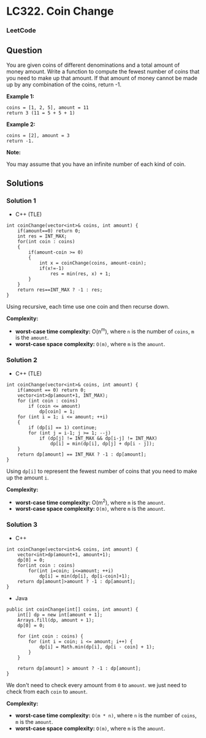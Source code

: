 # LC322. Coin Change

### LeetCode

## Question

You are given coins of different denominations and a total amount of money amount. Write a function to compute the fewest number of coins that you need to make up that amount. If that amount of money cannot be made up by any combination of the coins, return -1.

**Example 1:**

```
coins = [1, 2, 5], amount = 11
return 3 (11 = 5 + 5 + 1)
```

**Example 2:**

```
coins = [2], amount = 3
return -1.
```

**Note:**

You may assume that you have an infinite number of each kind of coin.

## Solutions

### Solution 1

* C++ (TLE)
```
int coinChange(vector<int>& coins, int amount) {
    if(amount==0) return 0;
    int res = INT_MAX;
    for(int coin : coins)
    {
        if(amount-coin >= 0)
        {
            int x = coinChange(coins, amount-coin);
            if(x!=-1)
                res = min(res, x) + 1;
        }
    }
    return res==INT_MAX ? -1 : res;
}
```

Using recursive, each time use one coin and then recurse down.

**Complexity:**

* **worst-case time complexity:** O(n<sup>m</sup>), where `n` is the number of `coins`, `m` is the `amount`.
* **worst-case space complexity:** `O(m)`, where `m` is the `amount`.

### Solution 2

* C++ (TLE)
```
int coinChange(vector<int>& coins, int amount) {
    if(amount == 0) return 0;
    vector<int>dp(amount+1, INT_MAX);
    for (int coin : coins)
        if (coin <= amount)
            dp[coin] = 1;
    for (int i = 1; i <= amount; ++i)
    {
        if (dp[i] == 1) continue;
        for (int j = i-1; j >= 1; --j)
            if (dp[j] != INT_MAX && dp[i-j] != INT_MAX) 
                dp[i] = min(dp[i], dp[j] + dp[i - j]);
    }
    return dp[amount] == INT_MAX ? -1 : dp[amount];
}
```

Using `dp[i]` to represent the fewest number of coins that you need to make up the amount `i`.

**Complexity:**

* **worst-case time complexity:** O(m<sup>2</sup>), where `m` is the `amount`.
* **worst-case space complexity:** `O(m)`, where `m` is the `amount`.

### Solution 3

* C++
```
int coinChange(vector<int>& coins, int amount) {
    vector<int>dp(amount+1, amount+1);
    dp[0] = 0;
    for(int coin : coins)
        for(int i=coin; i<=amount; ++i)
            dp[i] = min(dp[i], dp[i-coin]+1);
    return dp[amount]>amount ? -1 : dp[amount];
}
```

* Java
```
public int coinChange(int[] coins, int amount) {
    int[] dp = new int[amount + 1];
    Arrays.fill(dp, amount + 1);
    dp[0] = 0;
    
    for (int coin : coins) {
        for (int i = coin; i <= amount; i++) {
            dp[i] = Math.min(dp[i], dp[i - coin] + 1);
        }
    }
    
    return dp[amount] > amount ? -1 : dp[amount];
}
```

We don't need to check every amount from `0` to `amount`. we just need to check from each `coin` to `amount`.

**Complexity:**

* **worst-case time complexity:** `O(m * n)`, where `n` is the number of `coins`, `m` is the `amount`.
* **worst-case space complexity:** `O(m)`, where `m` is the `amount`.
